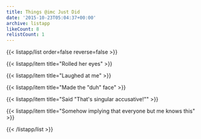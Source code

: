 ```yaml
---
title: Things @imc Just Did
date: '2015-10-23T05:04:37+00:00'
archive: listapp
likeCount: 8
relistCount: 1
---
```



{{< listapp/list order=false reverse=false >}}

   {{< listapp/item title="Rolled her eyes" >}}

   {{< listapp/item title="Laughed at me" >}}

   {{< listapp/item title="Made the \"duh\" face" >}}

   {{< listapp/item title="Said \"That's singular accusative!\"" >}}

   {{< listapp/item title="Somehow implying that everyone but me knows this" >}}

{{< /listapp/list >}}
